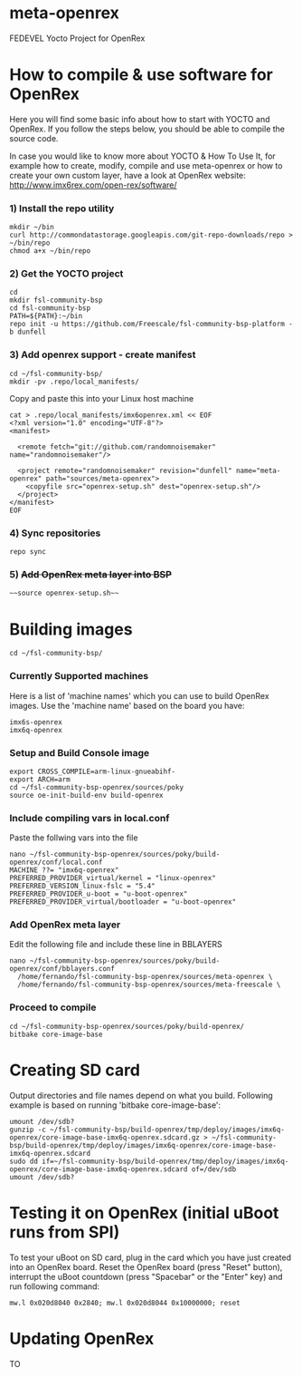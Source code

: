 # meta-openrex
FEDEVEL Yocto Project for OpenRex
 
# How to compile & use software for OpenRex 
 
Here you will find some basic info about how to start with YOCTO and OpenRex. If you follow the steps below, you should be able to compile the source code. 
 
 
In case you would like to know more about YOCTO & How To Use It, for example how to create, modify, compile and use meta-openrex or how to create your own custom layer, have a look at OpenRex website: http://www.imx6rex.com/open-rex/software/
 
### 1) Install the repo utility
    mkdir ~/bin
    curl http://commondatastorage.googleapis.com/git-repo-downloads/repo > ~/bin/repo
    chmod a+x ~/bin/repo
 
### 2) Get the YOCTO project
    cd
    mkdir fsl-community-bsp
    cd fsl-community-bsp
    PATH=${PATH}:~/bin
    repo init -u https://github.com/Freescale/fsl-community-bsp-platform -b dunfell
 
### 3) Add openrex support - create manifest 
    cd ~/fsl-community-bsp/
    mkdir -pv .repo/local_manifests/
 
Copy and paste this into your Linux host machine 
 
    cat > .repo/local_manifests/imx6openrex.xml << EOF
    <?xml version="1.0" encoding="UTF-8"?>
    <manifest>
     
      <remote fetch="git://github.com/randomnoisemaker" name="randomnoisemaker"/>
     
      <project remote="randomnoisemaker" revision="dunfell" name="meta-openrex" path="sources/meta-openrex">
        <copyfile src="openrex-setup.sh" dest="openrex-setup.sh"/>
      </project>
    </manifest>
    EOF
 
### 4) Sync repositories
    repo sync
 
### 5) ~~Add OpenRex meta layer into BSP~~
    ~~source openrex-setup.sh~~
 
# Building images
    cd ~/fsl-community-bsp/
 
### Currently Supported machines <machine name>
Here is a list of 'machine names' which you can use to build OpenRex images. Use the 'machine name' based on the board you have:
 
    imx6s-openrex
    imx6q-openrex
     
### Setup and Build Console image
    export CROSS_COMPILE=arm-linux-gnueabihf-
    export ARCH=arm
    cd ~/fsl-community-bsp-openrex/sources/poky
    source oe-init-build-env build-openrex
    

### Include compiling vars in local.conf
Paste the follwing vars into the file

    nano ~/fsl-community-bsp-openrex/sources/poky/build-openrex/conf/local.conf
    MACHINE ??= "imx6q-openrex"
    PREFERRED_PROVIDER_virtual/kernel = "linux-openrex"
    PREFERRED_VERSION_linux-fslc = "5.4"
    PREFERRED_PROVIDER_u-boot = "u-boot-openrex"
    PREFERRED_PROVIDER_virtual/bootloader = "u-boot-openrex"

### Add OpenRex meta layer
Edit the following file and include these line in BBLAYERS
    
    nano ~/fsl-community-bsp-openrex/sources/poky/build-openrex/conf/bblayers.conf
      /home/fernando/fsl-community-bsp-openrex/sources/meta-openrex \
      /home/fernando/fsl-community-bsp-openrex/sources/meta-freescale \

### Proceed to compile 
    cd ~/fsl-community-bsp-openrex/sources/poky/build-openrex/
    bitbake core-image-base
 
# Creating SD card
Output directories and file names depend on what you build. Following example is based on running 'bitbake core-image-base':
 
 
    umount /dev/sdb?
    gunzip -c ~/fsl-community-bsp/build-openrex/tmp/deploy/images/imx6q-openrex/core-image-base-imx6q-openrex.sdcard.gz > ~/fsl-community-bsp/build-openrex/tmp/deploy/images/imx6q-openrex/core-image-base-imx6q-openrex.sdcard
    sudo dd if=~/fsl-community-bsp/build-openrex/tmp/deploy/images/imx6q-openrex/core-image-base-imx6q-openrex.sdcard of=/dev/sdb
    umount /dev/sdb?
     
# Testing it on OpenRex (initial uBoot runs from SPI)
To test your uBoot on SD card, plug in the card which you have just created into an OpenRex board. Reset the OpenRex board (press "Reset" button), interrupt the uBoot countdown (press "Spacebar" or the "Enter" key) and run following command:
 
    mw.l 0x020d8040 0x2840; mw.l 0x020d8044 0x10000000; reset
 
# Updating OpenRex
TO
